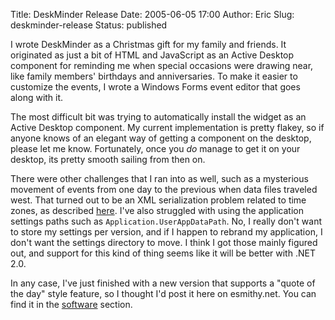 Title: DeskMinder Release
Date: 2005-06-05 17:00
Author: Eric
Slug: deskminder-release
Status: published

I wrote DeskMinder as a Christmas gift for my family and friends. It
originated as just a bit of HTML and JavaScript as an Active Desktop
component for reminding me when special occasions were drawing near,
like family members' birthdays and anniversaries. To make it easier to
customize the events, I wrote a Windows Forms event editor that goes
along with it.<!--more-->

The most difficult bit was trying to automatically install the widget as
an Active Desktop component. My current implementation is pretty flakey,
so if anyone knows of an elegant way of getting a component on the
desktop, please let me know. Fortunately, once you *do* manage to get it
on your desktop, its pretty smooth sailing from then on.

There were other challenges that I ran into as well, such as a
mysterious movement of events from one day to the previous when data
files traveled west. That turned out to be an XML serialization problem
related to time zones, as described
[here](http://blogs.msdn.com/brada/archive/2004/04/20/117279.aspx). I've
also struggled with using the application settings paths such as
`Application.UserAppDataPath`. No, I really don't want to store my
settings per version, and if I happen to rebrand my application, I don't
want the settings directory to move. I think I got those mainly figured
out, and support for this kind of thing seems like it will be better
with .NET 2.0.

In any case, I've just finished with a new version that supports a
"quote of the day" style feature, so I thought I'd post it here on
esmithy.net. You can find it in the [software](../software) section.
